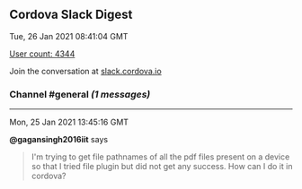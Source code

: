 ## Cordova Slack Digest
Tue, 26 Jan 2021 08:41:04 GMT

[User count: 4344](https://cordova.slack.com/)


Join the conversation at [slack.cordova.io](http://slack.cordova.io/)

### __Channel #general__ _(1 messages)_
---

Mon, 25 Jan 2021 13:45:16 GMT

__@gagansingh2016iit__ says 
> I'm trying to get file pathnames of all the pdf files present on a device so that I tried file plugin but did not get any success. How can I do it in cordova?
> 
